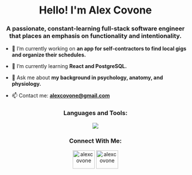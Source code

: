 <h1 align="center">Hello! I'm Alex Covone</h1>
<h3 align="center">A passionate, constant-learning full-stack software engineer that places an emphasis on functionality and intentionality.</h3>

- 🔭 I’m currently working on **an app for self-contractors to find local gigs and organize their schedules.**

- 🌱 I’m currently learning **React and PostgreSQL.**

- 💬 Ask me about **my background in psychology, anatomy, and physiology.**

- 📫 Contact me: **alexcovone@gmail.com**

<section>
<h3 align="center">Languages and Tools:</h3>
<p align="center">
    <img src="https://skillicons.dev/icons?i=html,css,js,react,nodejs,express,mongodb,postgres,bootstrap,git" />
</p>

<h3 align="center">Connect With Me:</h3>
<p align="center">
    <a href="https://twitter.com/alexcovone" target="_blank"><img align="center" src="https://raw.githubusercontent.com/rahuldkjain/github-profile-readme-generator/master/src/images/icons/Social/twitter.svg" alt="alexcovone" height="50" width="60" /></a>
    <a href="https://linkedin.com/in/alex-covone" target="_blank"><img align="center" src="https://raw.githubusercontent.com/rahuldkjain/github-profile-readme-generator/master/src/images/icons/Social/linked-in-alt.svg" alt="alexcovone" height="50" width="60" /></a>
</p>
